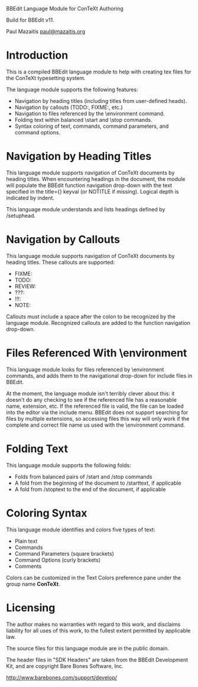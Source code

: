 
BBEdit Language Module for ConTeXt Authoring

Build for BBEdit v11.

Paul Mazaitis <paul@mazaitis.org>

# Introduction

This is a compiled BBEdit language module to help with creating tex files for the ConTeXt typesetting system.

The language module supports the following features:

 * Navigation by heading titles (including titles from user-defined heads).
 * Navigation by callouts (TODO:, FIXME:, etc.)
 * Navigation to files referenced by the \environment command.
 * Folding text within balanced \start and \stop commands.
 * Syntax coloring of text, commands, command parameters, and command options.

# Navigation by Heading Titles

This language module supports navigation of ConTeXt documents by heading titles. When encountering headings in the document, the module will populate the BBEdit function navigation drop-down with the text specified in the title={} keyval (or NOTITLE if missing). Logical depth is indicated by indent.

This language module understands and lists headings defined by /setuphead.

# Navigation by Callouts

This language module supports navigation of ConTeXt documents by heading titles. These callouts are supported:

 * FIXME:
 * TODO:
 * REVIEW:
 * ???:
 * !!!:
 * NOTE: 
 
Callouts must include a space after the colon to be recognized by the language module. Recognized callouts are added to the function navigation drop-down.

# Files Referenced With \environment

This language module looks for files referenced by \environment commands, and adds them to the navigational drop-down for include files in BBEdit.

At the moment, the language module isn't terribly clever about this: it doesn't do any checking to see if the referenced file has a reasonable name, extension, etc. If the referenced file is valid, the file can be loaded into the editor via the include menu. BBEdit does not support searching for files by multiple extensions, so accessing files this way will only work if the complete and correct file name us used with the \environment command.

# Folding Text

This language module supports the following folds:

 * Folds from balanced pairs of /start and /stop commands
 * A fold from the beginning of the document to /starttext, if applicable
 * A fold from /stoptext to the end of the document, if applicable

# Coloring Syntax

This language module identifies and colors five types of text:

 * Plain text
 * Commands
 * Command Parameters (square brackets)
 * Command Options (curly brackets)
 * Comments

Colors can be customized in the Text Colors preference pane under the group name **ConTeXt**.

# Licensing

The author makes no warranties with regard to this work, and disclaims liability for all uses of this work, to the fullest extent permitted by applicable law.

The source files for this language module are in the public domain.

The header files in "SDK Headers" are taken from the BBEdit Development Kit,
and are copyright Bare Bones Software, Inc.
  
  http://www.barebones.com/support/develop/
